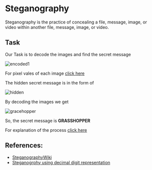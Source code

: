 # Steganography

Steganography is the practice of concealing a file, message, image, or video within another file,
message, image, or video.

## Task

Our Task is to decode the images and find the secret message

![encoded1](https://user-images.githubusercontent.com/54474853/89992348-c53ad000-dca2-11ea-831c-5458671d14f9.png)

For pixel vales of each image [click here](https://d3c33hcgiwev3.cloudfront.net/KrZNmWv5EemE8A7At5Cb6A_45c30f7fc0cc42f2870c0f4c6f87b3cd_TASK_4x4_message.pdf?Expires=1597363200&Signature=ZfUvn1qMPQl4aPNc~OtGkrqeYjF62j1xA16jZA~5~wknzKvAVaXuJ2KWHxcDoV07DS5Wm-ySCh5Z45S04n9BY41goDARbUy0AIBNVjocTfi1q2Q3WwQwj9GGyZNUc7X-Ji8sBrKuskGWyAgwuwVKh2e9lOHB62pGBYvJ2HPMWoE_&Key-Pair-Id=APKAJLTNE6QMUY6HBC5A)

The hidden secret message is in the form of


![hidden](https://user-images.githubusercontent.com/54474853/89993792-ddabea00-dca4-11ea-8a5e-68468b4f3bc8.JPG)


By decoding the images we get


![gracehopper](https://user-images.githubusercontent.com/54474853/89993577-8ad23280-dca4-11ea-83c4-bcc690474dbf.JPG)

So, the secret message is <b>GRASSHOPPER</b>

For explanation of the process [click here](https://github.com/Shaikvaseemnaazleen/Mathematics-For-Computer-Science/blob/master/Steganography/Assignment.pdf)

## References:

* [SteganographyWiki](https://en.wikipedia.org/wiki/Steganography)
* [Steganogrphy using decimal digit representation](https://www.researchgate.net/publication/220099600_A_New_Image_Steganography_Based_on_Decimal-Digits_Representation)
